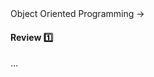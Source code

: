 <link rel="stylesheet" href="{{baseUrl}}/css/textbook.css">

<div class="website-content">

<div id="path">Object Oriented Programming → </div>

<div id="title">

#### Review :one:

</div>

<div id="body">

...

</div>

<div id="extras">

<include src="exercises.md" />

</div>

</div>
